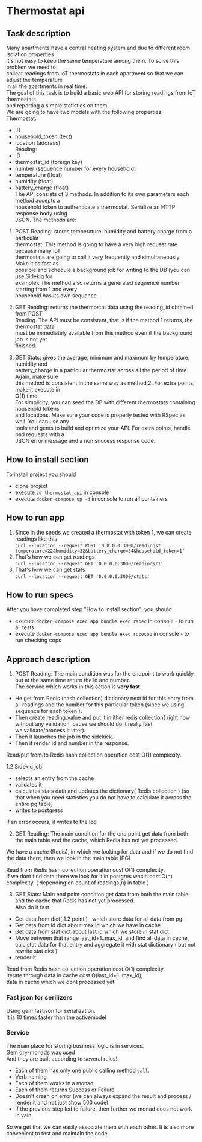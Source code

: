 # Thermostat api                 
                 
## Task description                 
Many apartments have a central heating system and due to different room isolation properties                                  
it's not easy to keep the same temperature among them. To solve this problem we need to                 
collect readings from IoT thermostats in each apartment so that we can adjust the temperature                 
in all the apartments in real time.                 
The goal of this task is to build a basic web API for storing readings from IoT thermostats                 
and reporting a simple statistics on them.                 
We are going to have two models with the following properties:                 
Thermostat:                 
- ID                 
- household_token (text)                 
- location (address)                 
Reading:                 
- ID                 
- thermostat_id (foreign key)                                  
- number (sequence number for every household)                                  
- temperature (float)                                  
- humidity (float)                 
- battery_charge (float)                 
The API consists of 3 methods. In addition to its own parameters each method accepts a                 
household token to authenticate a thermostat. Serialize an HTTP response body using                 
JSON. The methods are:                 
1. POST Reading: stores temperature, humidity and battery charge from a particular                 
thermostat. This method is going to have a very high request rate because many IoT                 
thermostats are going to call it very frequently and simultaneously. Make it as fast as                 
possible and schedule a background job for writing to the DB (you can use Sidekiq for                 
example). The method also returns a generated sequence number starting from 1 and every                 
household has its own sequence.                 
                 
2. GET Reading: returns the thermostat data using the reading_id obtained from POST                 
Reading. The API must be consistent, that is if the method 1 returns, the thermostat data                 
must be immediately available from this method even if the background job is not yet                 
finished.                 
3. GET Stats: gives the average, minimum and maximum by temperature, humidity and                 
battery_charge in a particular thermostat across all the period of time. Again, make sure                 
this method is consistent in the same way as method 2. For extra points, make it execute in                 
O(1) time.                 
For simplicity, you can seed the DB with different thermostats containing household tokens                 
and locations. Make sure your code is properly tested with RSpec as well. You can use any                 
tools and gems to build and optimize your API. For extra points, handle bad requests with a                 
JSON error message and a non success response code.                 
                           
## How to install section                  
To install project you should                     
- clone project
- execute `cd thermostat_api`  in console            
- execute `docker-compose up -d` in console to run all containers             
                     
## How to run app                     
1. Since in the seeds we created a thermostat with token 1, we can create readings like this              
`curl --location --request POST '0.0.0.0:3000/readings?temperature=22&humidity=32&battery_charge=34&household_token=1'`                             
2. That's how we can get readings              
`curl --location --request GET '0.0.0.0:3000/readings/1'`              
3. That's how we can get stats              
`curl --location --request GET '0.0.0.0:3000/stats'`              
                    
## How to run specs                     
After you have completed step "How to install section", you should                     
- execute `docker-compose exec app bundle exec rspec` in console - to run all tests                     
- execute `docker-compose exec app bundle exec rubocop` in console - to run checking cops                     
                     
## Approach description                     
1. POST Reading: The main condition was for the endpoint to work quickly, but at the same time return the id and number.                     
The service which works in this action is **very fast**.                     
- He get from Redis (hash collection) dictionary next id for this entry from all readings and the number for this particular token (since we using sequence for each token ).                     
- Then create reading_value and put it in ither redis collection( right now without any validation, cause we should do it really fast,                      
we validate/process it later).                     
- Then it launches the job in the sidekick.                     
- Then it render id and number in the response.                     
                     
Read/put from/to Redis hash collection operation cost O(1) complexity.              
              
1.2 Sidekiq job              
- selects an entry from the cache              
- validates it              
- calculates stats data and updates the dictionary( Redis collection ) (so that when you need statistics you do not have to calculate it across the entire pg table)              
- writes to postgress              
              
if an error occurs, it writes to the log              
                                                       
2. GET Reading: The main condition for the end point get data from both the main table and the cache, which Redis has not yet processed.                     
                     
We have a cache (Redis), in which we looking for data and if we do not find the data there, then we look in the main table (PG)                              

Read from Redis hash collection operation cost O(1) complexity.                     
If we dont find data there we look for it in postgres whcih cost O(n) complexity. ( depending on count of readings(n) in table )                     
                                          
3. GET Stats: Main end point condition get data from both the main table and the cache that Redis has not yet processed.                     
Also do it fast.                     
                     
- Get data from dict( 1.2 point ) , which store data for all data from pg.                     
- Get data from id dict about max id which we have in cache                     
- Get data from stat dict about last id which we store in stat dict                     
- Move between that range last_id+1..max_id, and find all data in cache, calc stat data for that entry and aggregate it with stat dictionary ( but not rewrite stat dict )                     
- render it                     
                     
Read from Redis hash collection operation cost O(1) complexity.                                   
Iterate through data in cache cost O(last_id+1..max_id),                                    
data in cache which we dont processed yet.                                   

### Fast json for serilizers                       
Using gem fastjson for serialization.                       
It is 10 times faster than the activemodel                       

### Service           
The main place for storing business logic is in services.                      
Gem dry-monads was used           
And they are built according to several rules!           
- Each of them has only one public calling method `call`.                      
- Verb naming           
- Each of them works in a monad           
- Each of them returns Success or Failure           
- Doesn't crash on error (we can always expand the result and process / render it and not just show 500 code)           
- If the previous step led to failure, then further we monad does not work in vain
           
So we get that we can easily associate them with each other.
It is also more convenient to test and maintain the code.    
